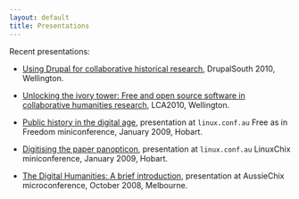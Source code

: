```yaml
---
layout: default
title: Presentations
---
```


Recent presentations:

* [Using Drupal for collaborative historical research](http://wellington2010.drupalsouth.net.nz/session/using-drupal-for-collaborative-historical-research), DrupalSouth 2010, Wellington.

* [Unlocking the ivory tower: Free and open source software in collaborative humanities research](http://www.slideshare.net/claudinec/unlocking-the-ivory-tower-foss-in-collaborative-humanities-research), LCA2010, Wellington.

* [Public history in the digital age](http://www.slideshare.net/claudinec/public-history-in-the-digital-age-presentation), presentation at `linux.conf.au` Free as in Freedom miniconference, January 2009, Hobart.

* [Digitising the paper panopticon](http://www.slideshare.net/claudinec/digitising-the-paper-panopticon-presentation), presentation at `linux.conf.au` LinuxChix miniconference, January 2009, Hobart.

* [The Digital Humanities: A brief introduction](http://www.slideshare.net/claudinec/the-digital-humanities-presentation), presentation at AussieChix microconference, October 2008, Melbourne.
